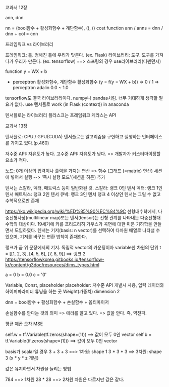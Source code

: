 교과서 12장

ann, dnn

nn = (bool함수 + 활성화함수 + 계단함수), (), ()
cost function
ann / anns = dnn / dnn + col = cnn


프레임워크 vs 라이브러리

프레임워크: 틀. 정해진 틀에 우리가 맞춘다. (ex. Flask)
라이브러리: 도구. 도구를 가져다가 우리가 만든다. (ex. tensorflow)
==> 스프링의 경우 use라이브러리(디펜던시)

function y = WX + b
+ perceptron 활성화함수, 계단함수
활성화함수 (y = f(y = WX + b)) => 0 / 1 => perceptron
adalin 0.0 ~ 1.0

tensorflow도 결국 라이브러리이다. numpy나 pandas처럼. 너무 거대하게 생각할 필요가 없다.
use 텐서플로
work (in Flask (context)) in anaconda

텐서플로는 라이브러리
플라스크는 프레임워크
케라스는 API

교과서 13장

텐서플로: CPU / GPU(CUDA)
텐서플로는 알고리즘을 구현하고 실행하는 인터페이스를 가지고 있다.(p.460)

저수준 API: 자유도가 높다.
고수준 API: 자유도가 낮다. => 개발자가 커스터마이징할 요소가 적다.

노드: 0개 이상의 입력이나 출력을 가지는 연산 => 함수 (그래프 (=matrix) 연산)
세션에 넣어서 실행 --> '즉시 실행 모드'(세션을 히든) 추가

텐서는 스칼라, 벡터, 매트릭스 등이 일반화된 것.
스칼라: 랭크 0인 텐서
벡터: 랭크 1인 텐서
매트릭스: 랭크 2인 텐서
큐빅: 랭크 3인 텐서
랭크 4 이상인 텐서는 그릴 수 없고 수학적으로만 존재

https://ko.wikipedia.org/wiki/%ED%85%90%EC%84%9C
선형대수학에서, 다중선형사상(multilinear map)또는 텐서(tensor)는 
선형 관계를 나타내는 다중선형대수학의 대상이다.
19세기에 카를 프리드리히 가우스가 곡면에 대한 미분 기하학을 만들면서 도입하였다.
텐서는 기저(basis: n vector)를 선택하여 다차원 배열로 나타낼 수 있으며,
기저를 바꾸는 변환 법칙이 존재한다.

랭크가 곧 위 문장에서의 기저. 독립적 vector의 카운팅이자 variable한 차원의 단위 
t = [[1, 2, 3], [4, 5, 6], [7, 8, 9]] ==> 랭크 2
https://tensorflowkorea.gitbooks.io/tensorflow-kr/content/g3doc/resources/dims_types.html

a = 0
b = 0.0
c = '0'

Variable, Const, placeholder
placeholder: 저수준 API 개발시 사용, 입력 데이터와 하이퍼파라미터 튜닝을 하는 곳
Weight(가중치) dimension 2

dnn = bool함수 + 활성화함수 + 손실함수 + 옵티마이저

손실함수를 안다는 것의 의미 => 에러를 알고 있다. => 값을 안다. 즉, 역전파.

평균 제곱 오차 MSE

self.w = tf.Variable(tf.zeros(shape=(1))) ==> 값이 모두 0인 vector
self.b = tf.Variable(tf.zeros(shape=(1))) ==> 값이 모두 0인 vector

basis가 scalar일 경우
3 + 3 + 3 ==> 1차원: shape 1
3 * 3 * 3 ==> 3차원: shape 3 (x * y * z 개념)

값은 유지하면서 차원을 늘리는 방법

784     ==> 1차원
28 * 28 ==> 2차원
차원은 다르지만 값은 같다.
